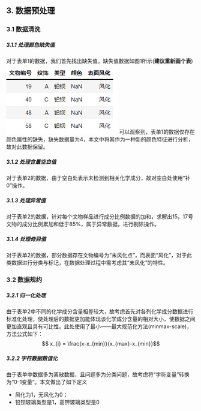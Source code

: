 ## 3. 数据预处理

### 3.1 数据清洗

##### 3.1.1 处理颜色缺失值
对于表单1的数据，我们首先找出缺失值，缺失值数据如图1所示(<b>建议重新画个表</b>)
![](../graph/dataprocessing/missingdata.png)
可以观察到，表单1的数据仅存在颜色属性的缺失，缺失数据量为4，本文中将其作为一种新的颜色特征进行分析，故对此数据保留。

##### 3.1.2 处理含量空白值
对于表单2的数据，由于空白处表示未检测到相关化学成分，故对空白处使用“补0”操作。

##### 3.1.3 处理异常值
对于表单2的数据，针对每个文物样品进行成分比例数据的加和，求解出15，17号文物的成分比例累加和低于85%，属于异常数据，进行剔除操作。

##### 3.1.4 处理奇异值
对于表单2的数据，部分数据存在文物编号为“未风化点”，而表面“风化”，对于此类数据进行分类与标记，在数据处理过程中需考虑其“未风化”的特性。
    
### 3.2 数据规约

##### 3.2.1 归一化处理
  由于表单2中不同的化学成分含量相差较大，故考虑首先对各列化学成分数据进行标准化处理，使处理后的数据更加能体现该化学成分含量的相对大小，使数据之间更加直观且具有可比性。此处使用了最小——最大规范化方法(minmax-scale)，方法公式如下：
  $$ x_{i} = \frac{x-x_{min}}{x_{max}-x_{min}}$$

##### 3.2.2 字符数据数值化
  由于表单中数据多为离散数据，且问题多为分类问题，故考虑将“字符变量”转换为“0-1变量”。本文做出了如下定义
  + 风化为1，无风化为0；
  + 铅钡玻璃类型是1，高钾玻璃类型是0